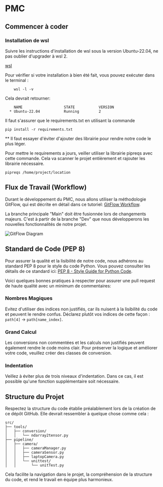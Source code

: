 # PMC
## Commencer à coder 

### Installation de wsl
Suivre les instructions d'installation de wsl sous la version Ubuntu-22.04, ne pas oublier d'upgrader à wsl 2.

[wsl](https://learn.microsoft.com/fr-fr/windows/wsl/install)

Pour vérifier si votre installation à bien été fait, vous pouvez exécuter dans le terminal :

```
    wsl -l -v
```
Cela devrait retourner:
```
    NAME                   STATE           VERSION
  * Ubuntu-22.04           Running         2
```

Il faut s'assurer que le requirements.txt en utilisant la commande

`pip install -r requirements.txt`

** Il faut essayer d'éviter d'ajouter des librairie pour rendre notre code le plus léger.

Pour mettre le requirements a jours, veiller utiliser la librairie pipreqs avec cette commande. Cela va scanner le projet entièrement et rajouter les librairie nécessaire.

`pipreqs /home/project/location`

## Flux de Travail (Workflow)

Durant le développement du PMC, nous allons utiliser la méthodologie GitFlow, qui est décrite en détail dans ce tutoriel: [GitFlow Workflow](https://www.atlassian.com/git/tutorials/comparing-workflows/gitflow-workflow).

La branche principale "Main" doit être fusionnée lors de changements majeurs. C'est à partir de la branche "Dev" que nous développerons les nouvelles fonctionnalités de notre projet.

![GitFlow Diagram](https://github.com/Y0nyx/PMC/assets/72567319/91c8cedc-eb23-4f64-a4c2-6b9b6952b5b0)

## Standard de Code (PEP 8)

Pour assurer la qualité et la lisibilité de notre code, nous adhérons au standard PEP 8 pour le style du code Python. Vous pouvez consulter les détails de ce standard ici: [PEP 8 - Style Guide for Python Code](https://pep8.org/).

Voici quelques bonnes pratiques à respecter pour assurer une pull request de haute qualité avec un minimum de commentaires:

### Nombres Magiques

Evitez d'utiliser des indices non justifiés, car ils nuisent à la lisibilité du code et peuvent le rendre confus. Déclarez plutôt vos indices de cette façon : `path[4]` -> `path[name_index]`.

### Grand Calcul

Les conversions non commentées et les calculs non justifiés peuvent également rendre le code moins clair. Pour préserver la logique et améliorer votre code, veuillez créer des classes de conversion.

### Indentation

Veillez à éviter plus de trois niveaux d'indentation. Dans ce cas, il est possible qu'une fonction supplémentaire soit nécessaire.

## Structure du Projet

Respectez la structure du code établie préalablement lors de la création de ce dépôt GitHub. Elle devrait ressembler à quelque chose comme cela :

```
src/
├── tools/
│   ├── conversion/
│   │   └── ndarray2tensor.py
├── pipeline/
│   ├── camera/
│   │   ├── cameraManager.py
│   │   ├── cameraSensor.py
│   │   ├── laptopCamera.py
│   │   └── unittest/
│   │       └── unitTest.py
```

Cela facilite la navigation dans le projet, la compréhension de la structure du code, et rend le travail en équipe plus harmonieux.
